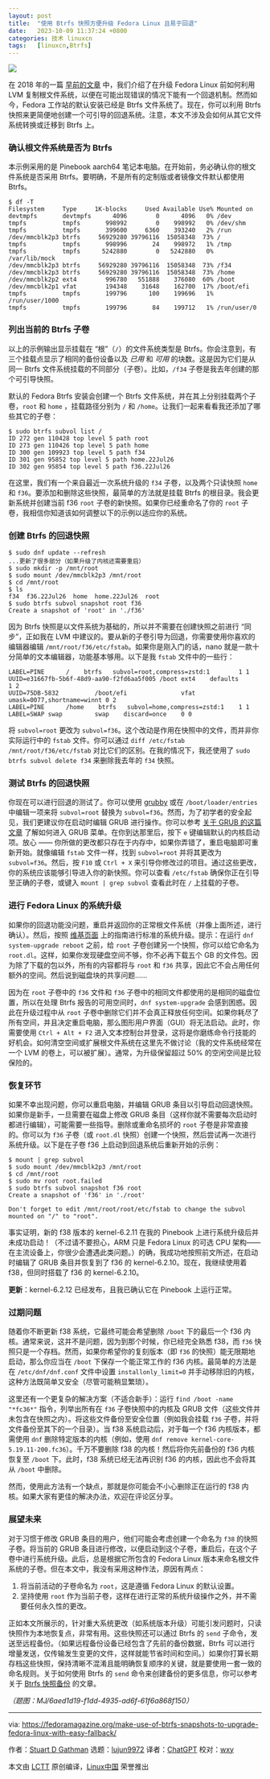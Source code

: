 ```yaml
---
layout: post
title:	"使用 Btrfs 快照方便升级 Fedora Linux 且易于回退"
date:	2023-10-09 11:37:24 +0800 
categories:	技术 linuxcn 
tags:	[linuxcn,Btrfs]
---
```



![](/Asserts/Images/album/202310/09/113654ba1kp126nzn6tpjv.jpg)


在 2018 年的一篇 [早前的文章](https://fedoramagazine.org/use-lvm-upgrade-fedora/) 中，我们介绍了在升级 Fedora Linux 前如何利用 LVM 复制根文件系统，以便在可能出现错误的情况下能有一个回退机制。然而如今，Fedora 工作站的默认安装已经是 Btrfs 文件系统了。现在，你可以利用 Btrfs 快照来更简便地创建一个可引导的回退系统。注意，本文不涉及会如何从其它文件系统转换或迁移到 Btrfs 上。


### 确认根文件系统是否为 Btrfs


本示例采用的是 Pinebook aarch64 笔记本电脑。在开始前，务必确认你的根文件系统是否采用 Btrfs。要明确，不是所有的定制版或者镜像文件默认都使用 Btrfs。



```
$ df -T
Filesystem     Type     1K-blocks     Used Available Use% Mounted on
devtmpfs       devtmpfs      4096        0      4096   0% /dev
tmpfs          tmpfs       998992        0    998992   0% /dev/shm
tmpfs          tmpfs       399600     6360    393240   2% /run
/dev/mmcblk2p3 btrfs     56929280 39796116  15058348  73% /
tmpfs          tmpfs       998996       24    998972   1% /tmp
tmpfs          tmpfs      5242880        0   5242880   0% /var/lib/mock
/dev/mmcblk2p3 btrfs     56929280 39796116  15058348  73% /f34
/dev/mmcblk2p3 btrfs     56929280 39796116  15058348  73% /home
/dev/mmcblk2p2 ext4        996780   551888    376080  60% /boot
/dev/mmcblk2p1 vfat        194348    31648    162700  17% /boot/efi
tmpfs          tmpfs       199796      100    199696   1% /run/user/1000
tmpfs          tmpfs       199796       84    199712   1% /run/user/0

```

### 列出当前的 Btrfs 子卷


以上的示例输出显示挂载在 “根”（`/`）的文件系统类型是 Btrfs。你会注意到，有三个挂载点显示了相同的备份设备以及 *已用* 和 *可用* 的块数。这是因为它们是从同一 Btrfs 文件系统挂载的不同部分（子卷）。比如，`/f34` 子卷是我去年创建的那个可引导快照。


默认的 Fedora Btrfs 安装会创建一个 Btrfs 文件系统，并在其上分别挂载两个子卷，`root` 和 `home` ，挂载路径分别为 `/` 和 `/home`。让我们一起来看看我还添加了哪些其它的子卷：



```
$ sudo btrfs subvol list /
ID 272 gen 110428 top level 5 path root
ID 273 gen 110426 top level 5 path home
ID 300 gen 109923 top level 5 path f34
ID 301 gen 95852 top level 5 path home.22Jul26
ID 302 gen 95854 top level 5 path f36.22Jul26

```

在这里，我们有一个来自最近一次系统升级的 `f34` 子卷，以及两个只读快照 `home` 和 `f36`。要添加和删除这些快照，最简单的方法就是挂载 Btrfs 的根目录。我会更新系统并创建当前 f36 `root` 子卷的新快照。如果你已经重命名了你的 `root` 子卷，我相信你知道该如何调整以下的示例以适应你的系统。


### 创建 Btrfs 的回退快照



```
$ sudo dnf update --refresh
...更新了很多部分（如果升级了内核还需要重启）
$ sudo mkdir -p /mnt/root
$ sudo mount /dev/mmcblk2p3 /mnt/root
$ cd /mnt/root
$ ls
f34  f36.22Jul26  home  home.22Jul26  root
$ sudo btrfs subvol snapshot root f36
Create a snapshot of 'root' in './f36'

```

因为 Btrfs 快照是以文件系统为基础的，所以并不需要在创建快照之前进行 “同步”，正如我在 LVM 中建议的。要从新的子卷引导为回退，你需要使用你喜欢的编辑器编辑 `/mnt/root/f36/etc/fstab`。如果你是刚入门的话，nano 就是一款十分简单的文本编辑器，功能基本够用。以下是我 `fstab` 文件中的一些行：



```
LABEL=PINE		/    btrfs   subvol=root,compress=zstd:1        1 1
UUID=e31667fb-5b6f-48d9-aa90-f2fd6aa5f005 /boot ext4    defaults        1 2
UUID=75DB-5832          /boot/efi               vfat    umask=0077,shortname=winnt 0 2
LABEL=PINE		/home    btrfs   subvol=home,compress=zstd:1    1 1
LABEL=SWAP swap			swap	discard=once	0 0

```

将 `subvol=root` 更改为 `subvol=f36`。这个改动是作用在快照中的文件，而并非你实际运行中的 `fstab` 文件。你可以通过 `diff /etc/fstab /mnt/root/f36/etc/fstab` 对比它们的区别。在我的情况下，我还使用了 `sudo btrfs subvol delete f34` 来删除我去年的 `f34` 快照。


### 测试 Btrfs 的回退快照


你现在可以进行回退的测试了。你可以使用 [grubby](https://fedoramagazine.org/setting-kernel-command-line-arguments-with-fedora-30/) 或在 `/boot/loader/entries` 中编辑一项来将 `subvol=root` 替换为 `subvol=f36`。然而，为了初学者的安全起见，我们更建议你在启动时编辑 GRUB 进行操作。你可以参考 [关于 GRUB 的这篇文章](https://fedoramagazine.org/boot-earlier-kernel/) 了解如何进入 GRUB 菜单。在你到达那里后，按下 `e` 键编辑默认的内核启动项。放心 —— 你所做的更改都只存在于内存中，如果你弄错了，重启电脑即可重新开始。就像编辑 `fstab` 文件一样，找到 `subvol=root` 并将其更改为 `subvol=f36`。然后，按 `F10` 或 `Ctrl + X` 来引导你修改过的项目。通过这些更改，你的系统应该能够引导进入你的新快照。你可以查看 `/etc/fstab` 确保你正在引导至正确的子卷，或键入 `mount | grep subvol` 查看此时在 `/` 上挂载的子卷。


### 进行 Fedora Linux 的系统升级


如果你的回退功能没问题，重启并返回你的正常根文件系统（并像上面所述，进行确认）。然后，按照 [维基页面](https://docs.fedoraproject.org/en-US/quick-docs/dnf-system-upgrade/) 上的指南进行标准的系统升级。提示：在运行 `dnf system-upgrade reboot` 之前，给 `root` 子卷创建另一个快照，你可以给它命名为 `root.dl`。这样，如果你发现硬盘空间不够，你不必再下载五个 GB 的文件包。因为除了下载的包以外，所有的内容都将与 `root` 和 `f36` 共享，因此它不会占用任何额外的空间。然后说到磁盘块的共享问题……


因为在 `root` 子卷中的 `f36` 文件和 `f36` 子卷中的相同文件都使用的是相同的磁盘位置，所以在处理 Btrfs 报告的可用空间时，`dnf system-upgrade` 会感到困惑。因此在升级过程中从 `root` 子卷中删除它们并不会真正释放任何空间。如果你耗尽了所有空间，并且决定重启电脑，那么图形用户界面（GUI）将无法启动。此时，你需要使用 `Ctrl + Alt + F2` 进入文本控制台并登录，这将是你磨练命令行技能的好机会。如何清空空间或扩展根文件系统在这里先不做讨论（我的文件系统经常在一个 LVM 的卷上，可以被扩展）。通常，为升级保留超过 50% 的空闲空间是比较保险的。


### 恢复环节


如果不幸出现问题，你可以重启电脑，并编辑 GRUB 条目以引导启动回退快照。如果你是新手，一旦需要在磁盘上修改 GRUB 条目（这样你就不需要每次启动时都进行编辑），可能需要一些指导。删除或重命名损坏的 `root` 子卷是非常直接的。你可以为 `f36` 子卷（或 `root.dl` 快照）创建一个快照，然后尝试再一次进行系统升级。以下是在子卷 f36 上启动到回退系统后重新开始的示例：



```
$ mount | grep subvol
$ sudo mount /dev/mmcblk2p3 /mnt/root
$ cd /mnt/root
$ sudo mv root root.failed
$ sudo btrfs subvol snapshot f36 root
Create a snapshot of 'f36' in './root'

Don't forget to edit /mnt/root/root/etc/fstab to change the subvol mounted on "/" to "root".

```

事实证明，新的 f38 版本的 kernel-6.2.11 在我的 Pinebook 上进行系统升级后并未成功启动！（不过请不要担心，ARM 只是 Fedora Linux 的可选 CPU 架构——在主流设备上，你很少会遭遇此类问题。）的确，我成功地按照前文所述，在启动时编辑了 GRUB 条目并恢复到了 f36 的 kernel-6.2.10。现在，我继续使用着 f38，但同时搭载了 f36 的 kernel-6.2.10。


**更新**：kernel-6.2.12 已经发布，且我已确认它在 Pinebook 上运行正常。


### 过期问题


随着你不断更新 f38 系统，它最终可能会希望删除 `/boot` 下的最后一个 f36 内核。通常来说，这并不是问题，因为到那个时候，你已经完全熟悉 f38，而 `f36` 快照只是一个存档。然而，如果你希望你的复刻版本（即 `f36` 的快照）能无限期地启动，那么你应当在 `/boot` 下保存一个能正常工作的 f36 内核。最简单的方法是在 `/etc/dnf/dnf.conf` 文件中设置 `installonly_limit=0` 并手动移除旧的内核，这种方法既简单又安全（尽管可能稍显繁琐）。


这里还有一个更复杂的解决方案（不适合新手）：运行 `find /boot -name "*fc36*"` 指令，列举出所有在 `f36` 子卷快照中的内核及 GRUB 文件（这些文件并未包含在快照之内）。将这些文件备份至安全位置（例如我会挂载 `f36` 子卷，并将文件备份至其下的一个目录）。当 f38 系统启动后，对于每一个 f36 内核版本，都需使用 `dnf` 删除特定版本的内核（例如，使用 `dnf remove kernel-core-5.19.11-200.fc36`）。千万不要删除 f38 的内核！然后将你先前备份的 f36 内核恢复至 `/boot` 下。此时，f38 系统已经无法再识别 f36 的内核，因此也不会将其从 `/boot` 中删除。


然而，使用此方法有一个缺点，那就是你可能会不小心删除正在运行的 f38 内核。如果大家有更佳的解决办法，欢迎在评论区分享。


### 展望未来


对于习惯于修改 GRUB 条目的用户，他们可能会考虑创建一个命名为 `f38` 的快照子卷。将当前的 GRUB 条目进行修改，以便启动到这个子卷，重启后，在这个子卷中进行系统升级。此后，总是根据它所包含的 Fedora Linux 版本来命名根文件系统的子卷。但在本文中，我没有采用这种作法，原因有两点：


1. 将当前活动的子卷命名为 `root`，这是遵循 Fedora Linux 的默认设置。
2. 坚持使用 `root` 作为当前子卷，这样在进行正常的系统升级操作之外，并不需要任何永久性的更改。


正如本文所展示的，针对重大系统更改（如系统版本升级）可能引发问题时，只读快照作为本地恢复点，非常有用。这些快照还可以通过 Btrfs 的 `send` 子命令，发送至远程备份。（如果远程备份设备已经包含了先前的备份数据，Btrfs 可以进行增量发送，仅传输发生变更的文件，这样就能节省时间和空间。）如果你打算长期存档这些快照，保持清晰不混淆且能明确恢复顺序的关键，就是要使用一套一致的命名规则。关于如何使用 Btrfs 的 `send` 命令来创建备份的更多信息，你可以参考关于 [Btrfs 快照备份](https://fedoramagazine.org/btrfs-snapshots-backup-incremental/) 的文章。


*（题图：MJ/6aed1d19-f1dd-4935-ad6f-61f6a868f150）*




---


via: <https://fedoramagazine.org/make-use-of-btrfs-snapshots-to-upgrade-fedora-linux-with-easy-fallback/>


作者：[Stuart D Gathman](https://fedoramagazine.org/author/sdgathman/) 选题：[lujun9972](https://github.com/lujun9972) 译者：[ChatGPT](https://linux.cn/lctt/ChatGPT) 校对：[wxy](https://github.com/wxy)


本文由 [LCTT](https://github.com/LCTT/TranslateProject) 原创编译，[Linux中国](https://linux.cn/) 荣誉推出
